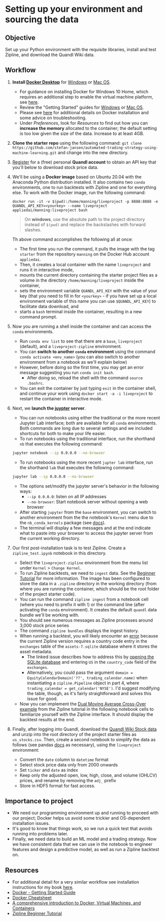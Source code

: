 # Setting up your environment and sourcing the data

## Objective

Set up your Python environment with the requisite libraries, install and test Zipline, and download the Quandl Wiki data.

## Workflow

1. **Install [Docker Desktop](https://docs.docker.com/desktop/)** for [Windows](https://docs.docker.com/docker-for-windows/install/) or [Mac OS](https://docs.docker.com/docker-for-mac/install/).
    - For guidance on installing Docker for Windows 10 Home, which requires an additional step to enable the virtual machine platform, see [here](https://docs.docker.com/docker-for-windows/install-windows-home/).
    - Review the "Getting Started" guides for [Windows](https://docs.docker.com/docker-for-windows/) or [Mac OS](https://docs.docker.com/docker-for-mac/).
    - Please see [here](https://github.com/stefan-jansen/machine-learning-for-trading/tree/master/installation#running-the-notebooks-using-a-docker-container) for additional details on Docker installation and some advice on troubleshooting.
    - Under *Preferences*, look for *Resources* to find out how you can **increase the memory** allocated to the container; the default setting is too low given the size of the data. Increase to at least 4GB.
2. **Clone the starter repo** using the following command: `git clone https://github.com/stefan-jansen/automated-trading-strategy-using-machine-learning.git` and change into the new directory.
3. [Register](https://www.quandl.com/sign-up) for a (free) personal **Quandl account** to obtain an API key that you'll below to download stock price data.  
3. We'll be using a **Docker image** based on Ubuntu 20.04 with the Anaconda Python distribution installed. It also contains two `conda` environments, one to run backtests with Zipline and one for everything else. To work with the Docker image, run the following command:
    ```docker
   docker run -it -v $(pwd):/home/manning/liveproject -p 8888:8888 -e QUANDL_API_KEY=<yourkey> --name liveproject appliedai/manning:liveproject bash
    ```
    > On **windows**, use the absolute path to the project directory instead of `$(pwd)` and replace the backslashes with forward slashes. 
    
    Th above command accomplishes the following all at once:                                                                                                                                                                                                                                                                                                                                                                                                                                                           
    - The first time you run the command, it pulls the image with the tag `starter` from the repository `manning` on the Docker Hub account `appliedai`. 
    - Then, it creates a local container with the name `liveproject` and runs it in interactive mode,
    - mounts the current directory containing the starter project files as a volume in the directory `/home/manning/liveproject` inside the container,
    - sets the environment variable `QUANDL_API_KEY` with the value of your key (that you need to fill in for `<yourkey>` - if you have set up a local environment variable of this name you can use `$QUANDL_API_KEY`) to facilitate data download, and
    - starts a `bash` terminal inside the container, resulting in a new command prompt.
4. Now you are running a shell inside the container and can access the `conda` environments.
    - Run `conda env list` to see that there are a `base`, `liveproject` (default), and a `liveproject-zipline` environment.
    - You can **switch to another `conda` environment** using the command `conda activate <env_name>` (you can also switch to another environment from a notebook as we'll explain below) 
    - However, before doing so the first time, you may get an error message suggesting you run `conda init bash`. 
        - After doing so, reload the shell with the command `source .bashrc`.
    - You can exit the container by just typing `exit` in the container shell, and continue your work using `docker start -a -i liveproject` to restart the container in interactive mode.
5. Next, we **launch the [juypter](https://jupyter.org/) server**. 
    - You can run notebooks using either the traditional or the more recent Jupyter Lab interface; both are available for all `conda` environments. Both commands are long due to several settings and we included shortcuts for both to make your life easier.
    - To run notebooks using the traditional interface, run the shorthand `nb` that executes the following command:
    ```bash
    jupyter notebook --ip 0.0.0.0 --no-browser
   ```
   - To run notebooks using the more recent `jupter lab` interface, run the shorthand `lab` that executes the following command:
    ```bash
    jupyter lab --ip 0.0.0.0 --no-browser
   ```
   - The options set/modify the jupyter server's behavior in the following ways:
        - `--ip 0.0.0.0`: listen on all IP addresses
        - `--no-browser`: Start notebook server without opening a web browser
    - After starting `jupyter` from the `base` environment, you can switch to another environment from the the notebook's `Kernel` menu due to the `nb_conda_kernels` package (see [docs](https://github.com/Anaconda-Platform/nb_conda_kernels)). 
    - The terminal will display a few messages and at the end indicate what to paste into your browser to access the jupyter server from the current working directory.
6. Our first post-installation task is to test Zipline. Create a `zipline_test.ipynb` notebook in this directory. 
    - Select the `liveproject-zipline` environment from the menu list under `Kernel` > `Change Kernel`.
    - To run Zipline backtests, we need to `ingest` data. See the [Beginner Tutorial](https://www.zipline.io/beginner-tutorial.html) for more information. The image has been configured to store the data in a `.zipline` directory in the working directory (from where you are running the container, which should be the root folder of the project starter code).
    - You can run the command `zipline ingest` from a notebook cell (where you need to prefix it with !) or the command line (after activating the `conda` environment). It creates the default `quandl` data bundle we'll be working with. 
   - You should see numerous messages as Zipline processes around 3,000 stock price series
   - The command `zipline bundles` displays the ingest history.
   - When running a backtest, you will likely encounter an [error](https://github.com/quantopian/zipline/issues/2517) because the current Zipline version requires a country code entry in the `exchanges` table of the `assets-7.sqlite` database where it stores the asset metadata. 
        - The linked issue describes how to address this by [opening the SQLite database](https://sqlitebrowser.org/dl/) and entering `US` in the `country_code` field of the `exchanges`.
        - Alternatively, you could pass the argument `domain = EquityCalendarDomain('??', trading_calendar.name)` when instantiating a `zipline.Pipeline` object in part 4, where `trading_calendar = get_calendar('NYSE')`. I'd suggest modifying the table, though, as it's fairly straightforward and solves this issue for good.
   - Now you can implement the [Dual Moving Average Cross-Over example](https://www.zipline.io/beginner-tutorial.html#access-to-previous-prices-using-history) from the Zipline tutorial in the following notebook cells to familiarize yourself with the Zipline interface. It should display the backtest results at the end.
7. Finally, after logging into Quandl, download the [Quandl Wiki Stock data](https://www.quandl.com/tables/WIKIP/WIKI-PRICES/export) and unzip into the root directory of the project starter files as `us_stocks.csv`. Then, create a second notebook to simplify the data as follows (see pandas [docs](https://pandas.pydata.org/docs/) as necessary), using the `liveproject` environment: 
    - Convert the `date` column to `datetime` format
    - Select stock price data only from 2000 onwards
    - Set `ticker` and `date` as index
    - Keep only the adjusted open, low, high, close, and volume (OHLCV) prices, and rename by removing the `adj_` prefix
    - Store in HDF5 format for fast access.  
   
## Importance to project
- We need our programming environment up and running to proceed with our project; Docker helps us avoid some trickier and OS-dependent installation issues.
- It's good to know that things work, so we run a quick test that avoids running into problems later.
- Finally, we need data to build an ML model and a trading strategy. Now we have consistent data that we can use in the notebook to engineer features and design a predictive model, as well as run a Zipline backtest on.

## Resources

- For additional detail for a very similar workflow see installation instructions for my book [here](https://github.com/stefan-jansen/machine-learning-for-trading/tree/master/installation).
- [Docker - Getting Started Guide](https://docs.docker.com/get-started/)
- [Docker Cheatsheet](https://raw.githubusercontent.com/sangam14/dockercheatsheets/master/dockercheatsheet8.png)
- [A comprehensive introduction to Docker, Virtual Machines, and Containers](https://www.freecodecamp.org/news/comprehensive-introductory-guide-to-docker-vms-and-containers-4e42a13ee103/)
- [Zipline Beginner Tutorial](https://www.zipline.io/beginner-tutorial.html#my-first-algorithm)